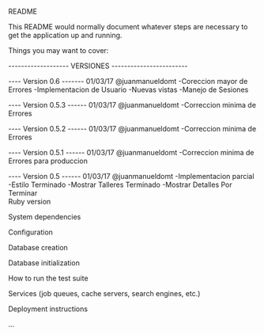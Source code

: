 README

This README would normally document whatever steps are necessary to get the application up and running.

Things you may want to cover:

------------------- VERSIONES ------------------------

---- Version 0.6  -------
01/03/17    @juanmanueldomt
-Coreccion mayor de Errores
-Implementacion de Usuario
-Nuevas vistas
-Manejo de Sesiones

---- Version 0.5.3 ------
01/03/17    @juanmanueldomt
-Correccion minima de Errores

---- Version 0.5.2 ------
01/03/17    @juanmanueldomt
-Correccion minima de Errores

---- Version 0.5.1 ------
01/03/17    @juanmanueldomt
-Correccion minima de Errores para produccion

---- Version 0.5   ------
01/03/17    @juanmanueldomt
-Implementacion parcial
-Estilo Terminado
-Mostrar Talleres Terminado
-Mostrar Detalles Por Terminar  
Ruby version

System dependencies

Configuration

Database creation

Database initialization

How to run the test suite

Services (job queues, cache servers, search engines, etc.)

Deployment instructions

...

